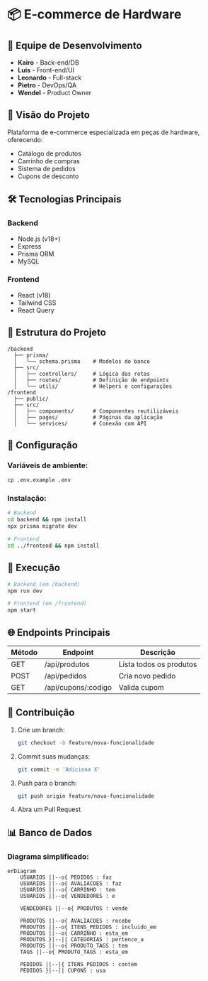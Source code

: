# 📦 E-commerce de Hardware

## 👥 Equipe de Desenvolvimento

- **Kairo** - Back-end/DB
- **Luis** - Front-end/UI
- **Leonardo** - Full-stack
- **Pietro** - DevOps/QA
- **Wendel** - Product Owner

## 🚀 Visão do Projeto

Plataforma de e-commerce especializada em peças de hardware, oferecendo:

- Catálogo de produtos
- Carrinho de compras
- Sistema de pedidos
- Cupons de desconto

## 🛠 Tecnologias Principais

### Backend

- Node.js (v18+)
- Express
- Prisma ORM
- MySQL

### Frontend

- React (v18)
- Tailwind CSS
- React Query

## 📂 Estrutura do Projeto

```
/backend
  ├── prisma/
  │   └── schema.prisma    # Modelos do banco
  ├── src/
  │   ├── controllers/     # Lógica das rotas
  │   ├── routes/          # Definição de endpoints
  │   └── utils/           # Helpers e configurações
/frontend
  ├── public/
  ├── src/
  │   ├── components/      # Componentes reutilizáveis
  │   ├── pages/           # Páginas da aplicação
  │   └── services/        # Conexão com API
```

## 🔧 Configuração

### Variáveis de ambiente:

```bash
cp .env.example .env
```

### Instalação:

```bash
# Backend
cd backend && npm install
npx prisma migrate dev

# Frontend
cd ../frontend && npm install
```

## 🏃 Execução

```bash
# Backend (em /backend)
npm run dev

# Frontend (em /frontend)
npm start
```

## 🌐 Endpoints Principais

| Método | Endpoint            | Descrição               |
| ------ | ------------------- | ----------------------- |
| GET    | /api/produtos       | Lista todos os produtos |
| POST   | /api/pedidos        | Cria novo pedido        |
| GET    | /api/cupons/:codigo | Valida cupom            |

## 🤝 Contribuição

1. Crie um branch:
   ```bash
   git checkout -b feature/nova-funcionalidade
   ```
2. Commit suas mudanças:
   ```bash
   git commit -m 'Adiciona X'
   ```
3. Push para o branch:
   ```bash
   git push origin feature/nova-funcionalidade
   ```
4. Abra um Pull Request

## 📊 Banco de Dados

### Diagrama simplificado:

```mermaid
erDiagram
    USUARIOS ||--o{ PEDIDOS : faz
    USUARIOS ||--o{ AVALIACOES : faz
    USUARIOS ||--o{ CARRINHO : tem
    USUARIOS ||--o{ VENDEDORES : e

    VENDEDORES ||--o{ PRODUTOS : vende

    PRODUTOS ||--o{ AVALIACOES : recebe
    PRODUTOS ||--o{ ITENS_PEDIDOS : incluido_em
    PRODUTOS ||--o{ CARRINHO : esta_em
    PRODUTOS }|--|| CATEGORIAS : pertence_a
    PRODUTOS ||--o{ PRODUTO_TAGS : tem
    TAGS ||--o{ PRODUTO_TAGS : esta_em

    PEDIDOS ||--|{ ITENS_PEDIDOS : contem
    PEDIDOS }|--|| CUPONS : usa
```
